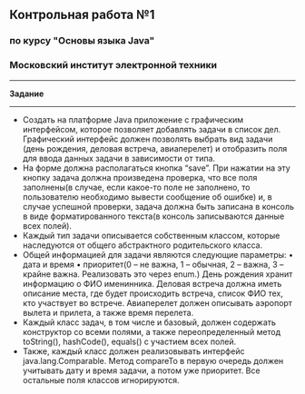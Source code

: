 ## Контрольная работа №1 
### по курсу "Основы языка Java"
### Московский институт электронной техники 

------------



**Задание**

------------


- Создать на платформе Java приложение с графическим интерфейсом, которое
позволяет добавлять задачи в список дел. Графический интерфейс должен
позволять выбрать вид задачи (день рождения, деловая встреча, авиаперелет)
и отобразить поля для ввода данных задачи в зависимости от типа. 
- На форме должна располагаться кнопка “save”. При нажатии на эту кнопку задача должна произведена проверка, что все поля заполнены(в случае, если какое-то поле не заполнено, то пользователю необходимо вывести сообщение об
ошибке) и, в случае успешной проверки, задача должна быть записана в
консоль в виде форматированного текста(в консоль записываются данные
всех полей).
- Каждый тип задачи описывается собственным классом, которые наследуются
от общего абстрактного родительского класса.
- Общей информацией для задачи являются следующие параметры:
• дата и время
• приоритет(0 – не важна, 1 – обычная, 2 – важна, 3 – крайне важна.
Реализовать это через enum.)
День рождения хранит информацию о ФИО именинника.
Деловая встреча должна иметь описание места, где будет происходить
встреча, список ФИО тех, кто участвует во встрече.
Авиаперелет должен описывать аэропорт вылета и прилета, а также время
перелета.
- Каждый класс задач, в том числе и базовый, должен содержать конструктор
со всеми полями, а также переопределенный метод toString(), hashCode(),
equals() с участием всех полей.
- Также, каждый класс должен реализовывать интерфейс java.lang.Comparable.
Метод compareTo в первую очередь должен учитывать дату и время задачи, а
потом уже приоритет. Все остальные поля классов игнорируются.


